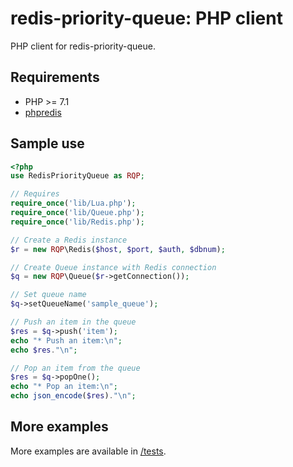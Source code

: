 # redis-priority-queue: PHP client

PHP client for redis-priority-queue.

## Requirements

 - PHP >= 7.1
 - [phpredis](https://github.com/phpredis/phpredis)

## Sample use

```php
<?php
use RedisPriorityQueue as RQP;

// Requires
require_once('lib/Lua.php');
require_once('lib/Queue.php');
require_once('lib/Redis.php');

// Create a Redis instance
$r = new RQP\Redis($host, $port, $auth, $dbnum);

// Create Queue instance with Redis connection
$q = new RQP\Queue($r->getConnection());

// Set queue name
$q->setQueueName('sample_queue');

// Push an item in the queue
$res = $q->push('item');
echo "* Push an item:\n";
echo $res."\n";

// Pop an item from the queue
$res = $q->popOne();
echo "* Pop an item:\n";
echo json_encode($res)."\n";
```

## More examples

More examples are available in [/tests](tests/).
